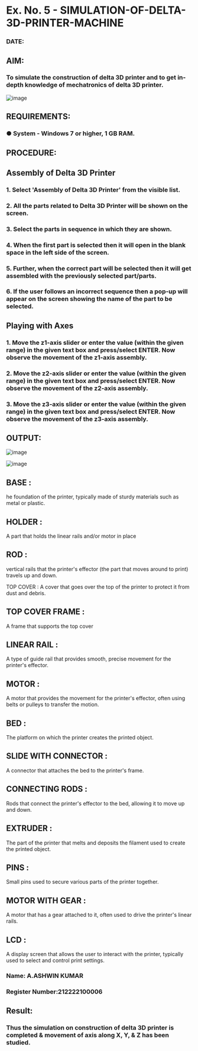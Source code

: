 # Ex. No. 5 - SIMULATION-OF-DELTA-3D-PRINTER-MACHINE

### DATE: 
## AIM:
### To simulate the construction of delta 3D printer and to get in-depth knowledge of mechatronics of delta 3D printer.

![image](https://github.com/Sellakumar1987/Ex.-No.-5---SIMULATION-OF-DELTA-3D-PRINTER-MACHINE/assets/113594316/c784471e-098f-456d-9c1b-e9f0ce56cc9b)

## REQUIREMENTS:
### ●	System - Windows 7 or higher, 1 GB RAM.

## PROCEDURE:

## Assembly of Delta 3D Printer
### 1.	Select 'Assembly of Delta 3D Printer' from the visible list.
### 2.	All the parts related to Delta 3D Printer will be shown on the screen.
### 3.	Select the parts in sequence in which they are shown.
### 4.	When the first part is selected then it will open in the blank space in the left side of the screen.
### 5.	Further, when the correct part will be selected then it will get assembled with the previously selected part/parts.
### 6.	If the user follows an incorrect sequence then a pop-up will appear on the screen showing the name of the part to be selected.

## Playing with Axes
### 1.	Move the z1-axis slider or enter the value (within the given range) in the given text box and press/select ENTER. Now observe the movement of the z1-axis assembly.
### 2.	Move the z2-axis slider or enter the value (within the given range) in the given text box and press/select ENTER. Now observe the movement of the z2-axis assembly.
### 3.	Move the z3-axis slider or enter the value (within the given range) in the given text box and press/select ENTER. Now observe the movement of the z3-axis assembly.

## OUTPUT:
![image](https://github.com/Sellakumar1987/Ex.-No.-5---SIMULATION-OF-DELTA-3D-PRINTER-MACHINE/assets/113594316/10304caa-3e0f-4c4a-bd73-3cadb477a64b)

![image](https://github.com/Sellakumar1987/Ex.-No.-5---SIMULATION-OF-DELTA-3D-PRINTER-MACHINE/assets/113594316/1f3e6b6d-0724-41dc-b7d2-15516060d066)

## BASE :
he foundation of the printer, typically made of sturdy materials such as metal or plastic.

## HOLDER :
A part that holds the linear rails and/or motor in place

## ROD :
vertical rails that the printer's effector (the part that moves around to print) travels up and down.

TOP COVER :
A cover that goes over the top of the printer to protect it from dust and debris.

## TOP COVER FRAME :
A frame that supports the top cover

## LINEAR RAIL :
A type of guide rail that provides smooth, precise movement for the printer's effector.

## MOTOR :
A motor that provides the movement for the printer's effector, often using belts or pulleys to transfer the motion.

## BED :
The platform on which the printer creates the printed object.

## SLIDE WITH CONNECTOR :
A connector that attaches the bed to the printer's frame.

## CONNECTING RODS :
Rods that connect the printer's effector to the bed, allowing it to move up and down.

## EXTRUDER :
The part of the printer that melts and deposits the filament used to create the printed object.

## PINS :
Small pins used to secure various parts of the printer together.

## MOTOR WITH GEAR :
A motor that has a gear attached to it, often used to drive the printer's linear rails.

## LCD :
A display screen that allows the user to interact with the printer, typically used to select and control print settings.

### Name: A.ASHWIN KUMAR
### Register Number:212222100006

## Result: 
### Thus the simulation on construction of delta 3D printer is completed & movement of axis along X, Y, & Z has been studied.
